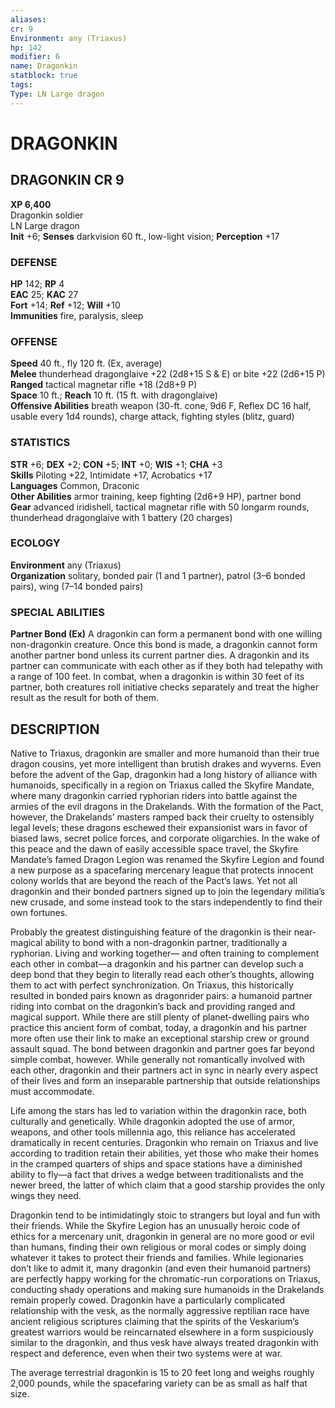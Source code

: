 ```yaml
---
aliases: 
cr: 9
Environment: any (Triaxus)
hp: 142
modifier: 6
name: Dragonkin
statblock: true
tags: 
Type: LN Large dragon  
---
```

# DRAGONKIN

## DRAGONKIN CR 9

**XP 6,400**  
Dragonkin soldier  
LN Large dragon  
**Init** +6; **Senses** darkvision 60 ft., low-light vision; **Perception** +17  

### DEFENSE

**HP** 142; **RP** 4  
**EAC** 25; **KAC** 27  
**Fort** +14; **Ref** +12; **Will** +10  
**Immunities** fire, paralysis, sleep  

### OFFENSE

**Speed** 40 ft., fly 120 ft. (Ex, average)  
**Melee** thunderhead dragonglaive +22 (2d8+15 S & E) or bite +22 (2d6+15 P)  
**Ranged** tactical magnetar rifle +18 (2d8+9 P)  
**Space** 10 ft.; **Reach** 10 ft. (15 ft. with dragonglaive)  
**Offensive Abilities** breath weapon (30-ft. cone, 9d6 F, Reflex DC 16 half, usable every 1d4 rounds), charge attack, fighting styles (blitz, guard)

### STATISTICS

**STR** +6; **DEX** +2; **CON** +5; **INT** +0; **WIS** +1; **CHA** +3  
**Skills** Piloting +22, Intimidate +17, Acrobatics +17  
**Languages** Common, Draconic  
**Other Abilities** armor training, keep fighting (2d6+9 HP), partner bond  
**Gear** advanced iridishell, tactical magnetar rifle with 50 longarm rounds, thunderhead dragonglaive with 1 battery (20 charges)

### ECOLOGY

**Environment** any (Triaxus)  
**Organization** solitary, bonded pair (1 and 1 partner), patrol (3–6 bonded pairs), wing (7–14 bonded pairs)

### SPECIAL ABILITIES

**Partner Bond (Ex)** A dragonkin can form a permanent bond with one willing non-dragonkin creature. Once this bond is made, a dragonkin cannot form another partner bond unless its current partner dies. A dragonkin and its partner can communicate with each other as if they both had telepathy with a range of 100 feet. In combat, when a dragonkin is within 30 feet of its partner, both creatures roll initiative checks separately and treat the higher result as the result for both of them.

## DESCRIPTION

Native to Triaxus, dragonkin are smaller and more humanoid than their true dragon cousins, yet more intelligent than brutish drakes and wyverns. Even before the advent of the Gap, dragonkin had a long history of alliance with humanoids, specifically in a region on Triaxus called the Skyfire Mandate, where many dragonkin carried ryphorian riders into battle against the armies of the evil dragons in the Drakelands. With the formation of the Pact, however, the Drakelands’ masters ramped back their cruelty to ostensibly legal levels; these dragons eschewed their expansionist wars in favor of biased laws, secret police forces, and corporate oligarchies. In the wake of this peace and the dawn of easily accessible space travel, the Skyfire Mandate’s famed Dragon Legion was renamed the Skyfire Legion and found a new purpose as a spacefaring mercenary league that protects innocent colony worlds that are beyond the reach of the Pact’s laws. Yet not all dragonkin and their bonded partners signed up to join the legendary militia’s new crusade, and some instead took to the stars independently to find their own fortunes.

Probably the greatest distinguishing feature of the dragonkin is their near-magical ability to bond with a non-dragonkin partner, traditionally a ryphorian. Living and working together— and often training to complement each other in combat—a dragonkin and his partner can develop such a deep bond that they begin to literally read each other’s thoughts, allowing them to act with perfect synchronization. On Triaxus, this historically resulted in bonded pairs known as dragonrider pairs: a humanoid partner riding into combat on the dragonkin’s back and providing ranged and magical support. While there are still plenty of planet-dwelling pairs who practice this ancient form of combat, today, a dragonkin and his partner more often use their link to make an exceptional starship crew or ground assault squad. The bond between dragonkin and partner goes far beyond simple combat, however. While generally not romantically involved with each other, dragonkin and their partners act in sync in nearly every aspect of their lives and form an inseparable partnership that outside relationships must accommodate.

Life among the stars has led to variation within the dragonkin race, both culturally and genetically. While dragonkin adopted the use of armor, weapons, and other tools millennia ago, this reliance has accelerated dramatically in recent centuries. Dragonkin who remain on Triaxus and live according to tradition retain their abilities, yet those who make their homes in the cramped quarters of ships and space stations have a diminished ability to fly—a fact that drives a wedge between traditionalists and the newer breed, the latter of which claim that a good starship provides the only wings they need.

Dragonkin tend to be intimidatingly stoic to strangers but loyal and fun with their friends. While the Skyfire Legion has an unusually heroic code of ethics for a mercenary unit, dragonkin in general are no more good or evil than humans, finding their own religious or moral codes or simply doing whatever it takes to protect their friends and families. While legionaries don’t like to admit it, many dragonkin (and even their humanoid partners) are perfectly happy working for the chromatic-run corporations on Triaxus, conducting shady operations and making sure humanoids in the Drakelands remain properly cowed. Dragonkin have a particularly complicated relationship with the vesk, as the normally aggressive reptilian race have ancient religious scriptures claiming that the spirits of the Veskarium’s greatest warriors would be reincarnated elsewhere in a form suspiciously similar to the dragonkin, and thus vesk have always treated dragonkin with respect and deference, even when their two systems were at war.

The average terrestrial dragonkin is 15 to 20 feet long and weighs roughly 2,000 pounds, while the spacefaring variety can be as small as half that size.
